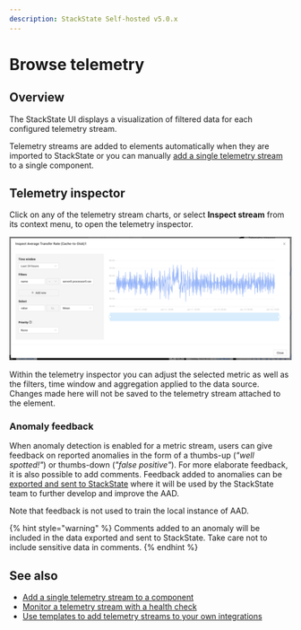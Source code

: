 ```yaml
---
description: StackState Self-hosted v5.0.x
---
```


# Browse telemetry

## Overview

The StackState UI displays a visualization of filtered data for each configured telemetry stream.

Telemetry streams are added to elements automatically when they are imported to StackState or you can manually [add a single telemetry stream](add-telemetry-to-element.md) to a single component.

## Telemetry inspector

Click on any of the telemetry stream charts, or select **Inspect stream** from its context menu, to open the telemetry inspector.

![Telemetry inspector](../../.gitbook/assets/v50_telemetry-inspector.png)

Within the telemetry inspector you can adjust the selected metric as well as the filters, time window and aggregation applied to the data source. Changes made here will not be saved to the telemetry stream attached to the element.

### Anomaly feedback

When anomaly detection is enabled for a metric stream, users can give feedback on reported anomalies in the form of a thumbs-up (*"well spotted!"*) or thumbs-down (*"false positive"*). For more elaborate feedback, it is also possible to add comments. Feedback added to anomalies can be [exported and sent to StackState](/stackpacks/add-ons/aad.md#export-feedback) where it will be used by the StackState team to further develop and improve the AAD.

Note that feedback is not used to train the local instance of AAD.

{% hint style="warning" %} 
Comments added to an anomaly will be included in the data exported and sent to StackState. Take care not to include sensitive data in comments.
{% endhint %}

## See also

* [Add a single telemetry stream to a component](add-telemetry-to-element.md)
* [Monitor a telemetry stream with a health check](../checks-and-monitors/add-a-health-check.md)
* [Use templates to add telemetry streams to your own integrations](../../configure/telemetry/telemetry_synchronized_topology.md "StackState Self-Hosted only")
